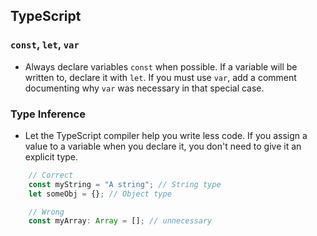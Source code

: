 ## TypeScript
### `const`, `let`, `var`

* Always declare variables `const` when possible. If a variable will be written to, declare it with `let`. If you must use `var`, add a comment documenting why `var` was necessary in that special case.

### Type Inference

* Let the TypeScript compiler help you write less code. If you assign a value to a variable when you declare it, you don't need to give it an explicit type.

```typescript
    // Correct
    const myString = "A string"; // String type
    let someObj = {}; // Object type

    // Wrong
    const myArray: Array = []; // unnecessary  
```

